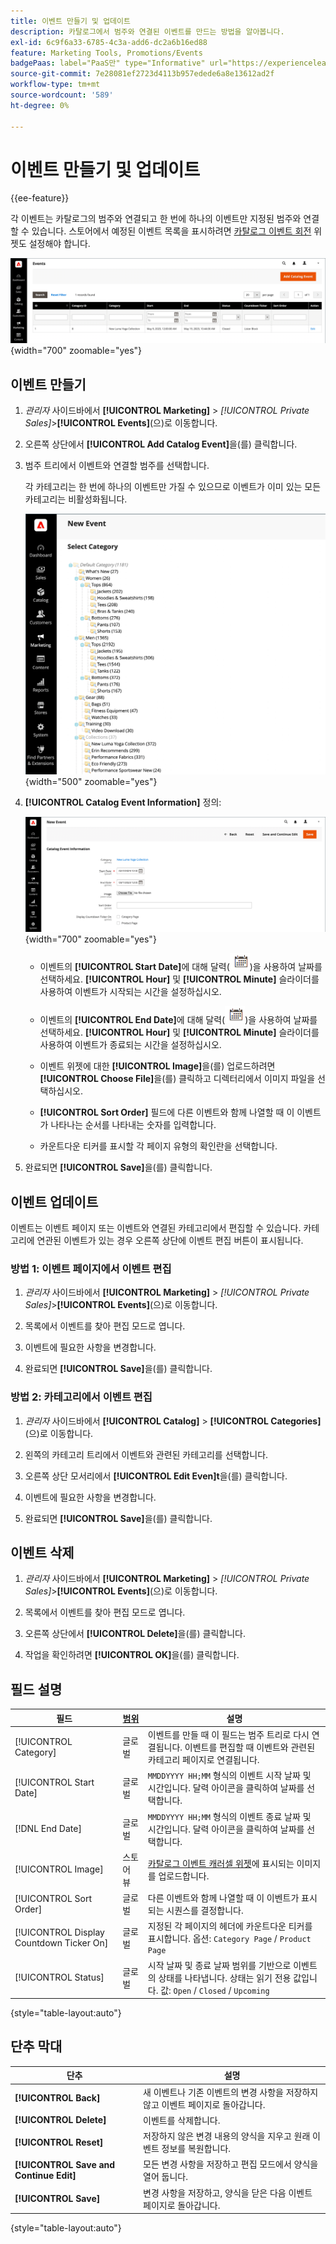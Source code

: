 ```yaml
---
title: 이벤트 만들기 및 업데이트
description: 카탈로그에서 범주와 연결된 이벤트를 만드는 방법을 알아봅니다.
exl-id: 6c9f6a33-6785-4c3a-add6-dc2a6b16ed88
feature: Marketing Tools, Promotions/Events
badgePaas: label="PaaS만" type="Informative" url="https://experienceleague.adobe.com/ko/docs/commerce/user-guides/product-solutions" tooltip="Adobe Commerce 온 클라우드 프로젝트(Adobe 관리 PaaS 인프라) 및 온프레미스 프로젝트에만 적용됩니다."
source-git-commit: 7e28081ef2723d4113b957edede6a8e13612ad2f
workflow-type: tm+mt
source-wordcount: '589'
ht-degree: 0%

---
```


# 이벤트 만들기 및 업데이트

{{ee-feature}}

각 이벤트는 카탈로그의 범주와 연결되고 한 번에 하나의 이벤트만 지정된 범주와 연결할 수 있습니다. 스토어에서 예정된 이벤트 목록을 표시하려면 [카탈로그 이벤트 회전](../content-design/widget-event-carousel.md) 위젯도 설정해야 합니다.

![이벤트 목록](./assets/category-events.png){width="700" zoomable="yes"}

## 이벤트 만들기

1. _관리자_ 사이드바에서 **[!UICONTROL Marketing]** > _[!UICONTROL Private Sales]_>**[!UICONTROL Events]**(으)로 이동합니다.

1. 오른쪽 상단에서 **[!UICONTROL Add Catalog Event]**&#x200B;을(를) 클릭합니다.

1. 범주 트리에서 이벤트와 연결할 범주를 선택합니다.

   각 카테고리는 한 번에 하나의 이벤트만 가질 수 있으므로 이벤트가 이미 있는 모든 카테고리는 비활성화됩니다.

   ![새 이벤트 - 범주 트리](./assets/catalog-events-category-tree.png){width="500" zoomable="yes"}

1. **[!UICONTROL Catalog Event Information]** 정의:

   ![카탈로그 이벤트 정보](./assets/catalog-event-information.png){width="700" zoomable="yes"}

   - 이벤트의 **[!UICONTROL Start Date]**&#x200B;에 대해 달력(![달력 아이콘](../assets/icon-calendar.png))을 사용하여 날짜를 선택하세요. **[!UICONTROL Hour]** 및 **[!UICONTROL Minute]** 슬라이더를 사용하여 이벤트가 시작되는 시간을 설정하십시오.

   - 이벤트의 **[!UICONTROL End Date]**&#x200B;에 대해 달력(![달력 아이콘](../assets/icon-calendar.png))을 사용하여 날짜를 선택하세요. **[!UICONTROL Hour]** 및 **[!UICONTROL Minute]** 슬라이더를 사용하여 이벤트가 종료되는 시간을 설정하십시오.

   - 이벤트 위젯에 대한 **[!UICONTROL Image]**&#x200B;을(를) 업로드하려면 **[!UICONTROL Choose File]**&#x200B;을(를) 클릭하고 디렉터리에서 이미지 파일을 선택하십시오.

   - **[!UICONTROL Sort Order]** 필드에 다른 이벤트와 함께 나열할 때 이 이벤트가 나타나는 순서를 나타내는 숫자를 입력합니다.

   - 카운트다운 티커를 표시할 각 페이지 유형의 확인란을 선택합니다.

1. 완료되면 **[!UICONTROL Save]**&#x200B;을(를) 클릭합니다.

## 이벤트 업데이트

이벤트는 이벤트 페이지 또는 이벤트와 연결된 카테고리에서 편집할 수 있습니다. 카테고리에 연관된 이벤트가 있는 경우 오른쪽 상단에 이벤트 편집 버튼이 표시됩니다.

### 방법 1: 이벤트 페이지에서 이벤트 편집

1. _관리자_ 사이드바에서 **[!UICONTROL Marketing]** > _[!UICONTROL Private Sales]_>**[!UICONTROL Events]**(으)로 이동합니다.

1. 목록에서 이벤트를 찾아 편집 모드로 엽니다.

1. 이벤트에 필요한 사항을 변경합니다.

1. 완료되면 **[!UICONTROL Save]**&#x200B;을(를) 클릭합니다.

### 방법 2: 카테고리에서 이벤트 편집

1. _관리자_ 사이드바에서 **[!UICONTROL Catalog]** > **[!UICONTROL Categories]**(으)로 이동합니다.

1. 왼쪽의 카테고리 트리에서 이벤트와 관련된 카테고리를 선택합니다.

1. 오른쪽 상단 모서리에서 **[!UICONTROL Edit Even]t**&#x200B;을(를) 클릭합니다.

1. 이벤트에 필요한 사항을 변경합니다.

1. 완료되면 **[!UICONTROL Save]**&#x200B;을(를) 클릭합니다.

## 이벤트 삭제

1. _관리자_ 사이드바에서 **[!UICONTROL Marketing]** > _[!UICONTROL Private Sales]_>**[!UICONTROL Events]**(으)로 이동합니다.

1. 목록에서 이벤트를 찾아 편집 모드로 엽니다.

1. 오른쪽 상단에서 **[!UICONTROL Delete]**&#x200B;을(를) 클릭합니다.

1. 작업을 확인하려면 **[!UICONTROL OK]**&#x200B;을(를) 클릭합니다.

## 필드 설명

| 필드 | [범위](../getting-started/websites-stores-views.md#scope-settings) | 설명 |
|--- |--- |--- |
| [!UICONTROL Category] | 글로벌 | 이벤트를 만들 때 이 필드는 범주 트리로 다시 연결됩니다. 이벤트를 편집할 때 이벤트와 관련된 카테고리 페이지로 연결됩니다. |
| [!UICONTROL Start Date] | 글로벌 | `MMDDYYYY HH;MM` 형식의 이벤트 시작 날짜 및 시간입니다. 달력 아이콘을 클릭하여 날짜를 선택합니다. |
| [!DNL End Date] | 글로벌 | `MMDDYYYY HH;MM` 형식의 이벤트 종료 날짜 및 시간입니다. 달력 아이콘을 클릭하여 날짜를 선택합니다. |
| [!UICONTROL Image] | 스토어 뷰 | [카탈로그 이벤트 캐러셀 위젯](../content-design/widget-event-carousel.md)에 표시되는 이미지를 업로드합니다. |
| [!UICONTROL Sort Order] | 글로벌 | 다른 이벤트와 함께 나열할 때 이 이벤트가 표시되는 시퀀스를 결정합니다. |
| [!UICONTROL Display Countdown Ticker On] | 글로벌 | 지정된 각 페이지의 헤더에 카운트다운 티커를 표시합니다. 옵션: `Category Page` / `Product Page` |
| [!UICONTROL Status] | 글로벌 | 시작 날짜 및 종료 날짜 범위를 기반으로 이벤트의 상태를 나타냅니다. 상태는 읽기 전용 값입니다. 값: `Open` / `Closed` / `Upcoming` |

{style="table-layout:auto"}

## 단추 막대

| 단추 | 설명 |
|--- |--- |
| **[!UICONTROL Back]** | 새 이벤트나 기존 이벤트의 변경 사항을 저장하지 않고 이벤트 페이지로 돌아갑니다. |
| **[!UICONTROL Delete]** | 이벤트를 삭제합니다. |
| **[!UICONTROL Reset]** | 저장하지 않은 변경 내용의 양식을 지우고 원래 이벤트 정보를 복원합니다. |
| **[!UICONTROL Save and Continue Edit]** | 모든 변경 사항을 저장하고 편집 모드에서 양식을 열어 둡니다. |
| **[!UICONTROL Save]** | 변경 사항을 저장하고, 양식을 닫은 다음 이벤트 페이지로 돌아갑니다. |

{style="table-layout:auto"}
